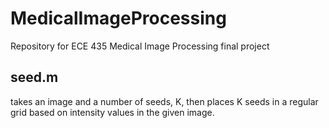 # MedicalImageProcessing
Repository for ECE 435 Medical Image Processing final project

## seed.m 
takes an image and a number of seeds, K, then places K seeds in a regular grid based on intensity values in the given image.
